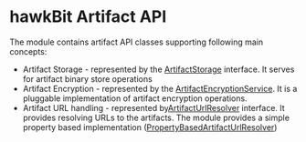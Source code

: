 hawkBit Artifact API
===
The module contains artifact API classes supporting following main concepts:
* Artifact Storage - represented by the [ArtifactStorage](src/main/java/org/eclipse/hawkbit/artifact/ArtifactStorage.java) interface. It serves for artifact binary store operations
* Artifact Encryption - represented by the [ArtifactEncryptionService](src/main/java/org/eclipse/hawkbit/artifact/encryption/ArtifactEncryptionService.java). It is a pluggable implementation of artifact encryption operations.
* Artifact URL handling - represented by[ArtifactUrlResolver](src/main/java/org/eclipse/hawkbit/artifact/urlresolver/ArtifactUrlResolver.java) interface. It provides resolving URLs to the artifacts. The module provides a simple property based implementation ([PropertyBasedArtifactUrlResolver](src/main/java/org/eclipse/hawkbit/artifact/urlresolver/PropertyBasedArtifactUrlResolver.java))